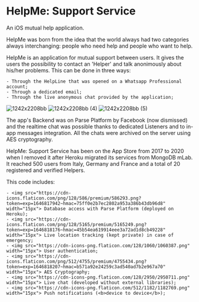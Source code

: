 # HelpMe: Support Service
An iOS mutual help application. 

HelpMe was born from the idea that the world always had two categories always interchanging: people who need help and people who want to help.
    
HelpMe is an application for mutual support between users. It gives the users the possibility to contact an 'Helper' and talk anonimously about his/her problems.
This can be done in three ways:

    - Through the HelpLine that was opened on a Whatsapp Professional account;
    - Through a dedicated email;
    - Through the live anonymous chat provided by the application;
    
    
![1242x2208bb](https://user-images.githubusercontent.com/1354168/155526706-13c412f5-7b87-4468-b80a-ac7235d10c58.png)
![1242x2208bb (4)](https://user-images.githubusercontent.com/1354168/155526712-f0ca8eba-c6f3-418f-8e3e-07d69b725429.png)
![1242x2208bb (5)](https://user-images.githubusercontent.com/1354168/155526713-b6b8541e-a6c6-47a7-b75b-866ae7f15c88.png)

The app's Backend was on Parse Platform by Facebook (now dismissed) and the realtime chat was possible thanks to dedicated Listeners and to in-app messages integration. 
All the chats were archived on the server using AES cryptography. 

HelpMe: Support Service has been on the App Store from 2017 to 2020 when I removed it after Heroku migrated its services from MongoDB mLab. It reached 500 users from Italy, Germany and France and a total of 20 registered and verified Helpers.  

This code includes: 

    - <img src="https://cdn-icons.flaticon.com/png/128/586/premium/586293.png?token=exp=1646817942~hmac=75ff0e2b7ec2802a953a386b43db96d8" width="15px"> Database access with Parse Platform (deployed on Heroku);
    - <img src="https://cdn-icons.flaticon.com/png/128/5165/premium/5165249.png?token=exp=1646818176~hmac=45b54ea619914eee3a72ad1d8cb49228" width="15px"> Live location tracking (kept private) in case of emergency;
    - <img src="https://cdn-icons-png.flaticon.com/128/1060/1060387.png" width="15px"> User authentication;
    - <img src="https://cdn-icons.flaticon.com/png/512/4755/premium/4755434.png?token=exp=1646818207~hmac=b571a92e24259c3ad540ad7b2e967a70" width="15px"> AES Cryptography;
    - <img src="https://cdn-icons-png.flaticon.com/128/2950/2950711.png" width="15px"> Live chat (developed without external libraries);
    - <img src="https://cdn-icons-png.flaticon.com/512/1182/1182769.png" width="15px"> Push notifications (<b>device to device</b>);
    
